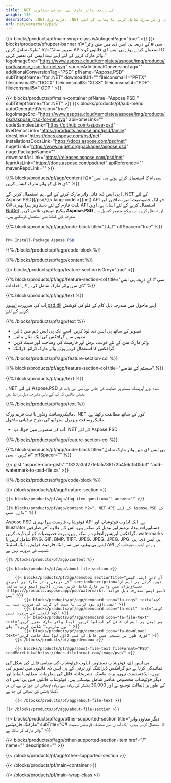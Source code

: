 ```yaml
---
title: .NET کے ذریعہ واٹر مارک پی ایس ڈی دستاویز
weight: 130
description: .NET فریم ورک، .NET کور پر پی ایس ڈی فائل میں واٹر مارک شامل کرنے یا ہٹانے کے لئے C# ماخذ کوڈ.
url: net/watermark/psd/
---
```


{{< blocks/products/pf/main-wrap-class isAutogenPage="true" >}}
{{< blocks/products/pf/upper-banner h1="سی # کے ذریعہ پی ایس ڈی میں متن واٹر مارک شامل کریں" h2="سرور سائڈ APIs کا استعمال کرتے ہوئے پی ایس ڈی فائلوں کو واٹر مارک کرنے کے لئے اپنے نیٹ ایپس کی تعمیر کریں." logoImageSrc="https://www.aspose.cloud/templates/aspose/img/products/psd/aspose_psd-for-net.svg" sourceAdditionalConversionTag="" additionalConversionTag="PSD" pfName="Aspose.PSD" subTitlepfName="for .NET" downloadUrl="" fileiconsmall1="PPTX" fileiconsmall2="DOCX" fileiconsmall3="XLSX" fileiconsmall4="PDF" fileiconsmall5=" ODP " >}}

{{< blocks/products/pf/main-container pfName="Aspose.PSD " subTitlepfName="for .NET" >}}
{{< blocks/products/pf/sub-menu autoGeneratedVersion="true" logoImageSrc="https://www.aspose.cloud/templates/aspose/img/products/psd/aspose_psd-for-net.svg" apiHomeLink="" codeSamplesLink="https://github.com/aspose-psd" liveDemosLink="https://products.aspose.app/psd/family" docsLink="https://docs.aspose.com/psd/net" installationsDocsLink="https://docs.aspose.com/psd/net" nugetLink="https://www.nuget.org/packages/aspose.psd" nugetPackageName="" downloadAsLink="https://releases.aspose.com/psd/net" learnAsLink="https://docs.aspose.com/psd/net" apiReference="" mavenRepoLink="" >}}

{{% blocks/products/pf/agp/content h2="سی # کا استعمال کرتے ہوئے پی ایس ڈی فائل کو واٹر مارک کیسے کریں" %}}

 پی ایس ڈی فائل واٹر مارک کرنے کے لئے، ہم استعمال کریں گے
 [. NET کے لئے Aspose.PSD](/psd/{{< lang-code >}}net) 
 API جو ایک خصوصیت امیر، طاقتور اور C# پلیٹ فارم کے لئے دستاویز ہیرا پھیری API استعمال کرنے کے لئے آسان ہے. اوپن
 [NuGet](https://www.nuget.org/packages/aspose.psd) 
 پیکیج مینیجر، تلاش کریں
 **Aspose.PSD** 
 اور انسٹال کریں. آپ پیکج مینیجر کنسول سے مندرجہ ذیل کمانڈ بھی استعمال کرسکتے ہیں۔

{{% blocks/products/pf/agp/code-block title="کمانڈ" offSpacer="true" %}}

```cs

PM> Install-Package Aspose.PSD

```

{{% /blocks/products/pf/agp/code-block %}}

{{% /blocks/products/pf/agp/content %}}

{{< blocks/products/pf/agp/feature-section isGrey="true" >}}

{{% blocks/products/pf/agp/feature-section-col title="سی # کے ذریعہ پی ایس ڈی میں واٹر مارک شامل کرنے کے اقدامات" %}}

{{% blocks/products/pf/agp/text %}}

 آپ کی ضرورت
 [اسپوز.psd.dll](https://releases.aspose.com/psd/net) 
 اپنے ماحول میں مندرجہ ذیل کام کے فلو کی کوشش کرنے کے لئے.

{{% /blocks/products/pf/agp/text %}}

+ تصویر کے ساتھ پی ایس ڈی لوڈ کریں. اسے ایک پی ایس ڈیم میں ڈالیں
+ تصویر سے گرافکس کی ایک مثال بنائیں.
+ واٹر مارک متن کے لئے فونٹ، برش اور فارمیٹ کی وضاحت اور سیٹ کریں
+ گرافکس کا استعمال کرتے ہوئے واٹر مارک ڈرائو. ڈرائنگ

{{% /blocks/products/pf/agp/feature-section-col %}}

{{% blocks/products/pf/agp/feature-section-col title="سسٹم کے تقاضے" %}}

{{% blocks/products/pf/agp/text %}}

 . NET کے لئے Aspose.PSD تمام بڑے آپریٹنگ سسٹم پر حمایت کی جاتی ہے. بس اس بات کو یقینی بنائیں کہ آپ کے پاس مندرجہ ذیل شرائط ہیں.

{{% /blocks/products/pf/agp/text %}}

مائیکروسافٹ ونڈوز یا نیٹ فریم ورک، .NET کور کے ساتھ مطابقت رکھتا ہے.
مائیکروسافٹ ویژیول سٹوڈیو کی طرح ترقیاتی ماحول.
- آپ کے منصوبے میں حوالہ دیا. NET کے لئے Aspose.PSD.

{{% /blocks/products/pf/agp/feature-section-col %}}

{{% blocks/products/pf/agp/code-block title="پی ایس ڈی میں واٹر مارک شامل کریں - سی #" offSpacer="" %}}

{{< gist "aspose-com-gists" "f322a3af27fefa5738f72b456cf505b3" "add-watermark-to-psd-file.cs" >}}

{{% /blocks/products/pf/agp/code-block %}}

{{< /blocks/products/pf/agp/feature-section >}}

    {{< blocks/products/pf/agp/faq-item question="" answer="" >}}
 

<!-- aboutfile Starts -->

    {{% blocks/products/pf/agp/content h2=". NET API کے لئے Aspose.PSD کے بارے میں" %}}

 Aspose.PSD فوٹوشاپ فارمیٹ ہیرا پھیری API ہے. ایک ایڈوب فوٹوشاپ اور Illustrator دستاویزات پیدا، ترمیم اور تبدیل کر سکتے ہیں. اس کے علاوہ، آخر صارفین گرافکس آپریشن انجام دے سکتے ہیں، پرت خصوصیات کو اپ ڈیٹ کریں، watermarks شامل کریں یا PNG، GIF، BMP، TIFF، JPEG، JPEG، JPEG، JPG، پی ایس ڈی، پی ایس بی وغیرہ میں سے ایک فارمیٹ فراہم یہ ایک اسٹینڈ API ہے اور ایڈوب فوٹوشاپ کی تنصیب کی ضرورت نہیں ہے. 



    {{% /blocks/products/pf/agp/content %}}

    {{< blocks/products/pf/agp/about-file-section >}}

        {{< blocks/products/pf/agp/demobox sectionTitle="آن لائن اپلی کیشن کے ذریعے واٹر مارک پی ایس ڈی" sectionDescription="دورہ کرکے پی ایس ڈی دستاویزات میں واٹر مارک شامل کریں ہمارے [لائیو ڈیمو ویب سائٹ](https://products.aspose.app/psd/watermark). لائیو ڈیمو مندرجہ ذیل فوائد ہیں" >}}
            {{< blocks/products/pf/agp/democard icon="fa-cogs" text="کچھ بھی ڈاؤن لوڈ کرنے یا سیٹ اپ کرنے کی ضرورت نہیں ہے" >}}
            {{< blocks/products/pf/agp/democard icon="fa-edit" text="کوئی کوڈ لکھنے کی ضرورت نہیں" >}}
            {{< blocks/products/pf/agp/democard icon="fa-file-text" text="بس اپنے پی ایس ڈی فائل کو اپ لوڈ کریں، اپنا واٹر مارک مقرر کریں اور ماریں\" شامل کریں\” بٹن" >}}
            {{< blocks/products/pf/agp/democard icon="fa-download" text="فوری طور پر نتیجے میں فائل کے لئے ڈاؤن لوڈ لنک حاصل کریں" >}}
		{{< /blocks/products/pf/agp/demobox >}}			

        {{< blocks/products/pf/agp/about-file-text fileFormat="PSD" readMoreLink="https://docs.fileformat.com/image/psd/" >}}
پی ایس ڈی، فوٹوشاپ دستاویز، ایڈوب فوٹوشاپ کی مقامی فائل کی شکل کی نمائندگی کرتا ہے جو گرافکس ڈیزائننگ اور ترقی کے پی ایس ڈی فائلوں میں تصویر کی تہوں، ایڈجسٹمنٹ تہوں، پرت ماسک، تشریحات، فائل کی معلومات، مطلوبہ الفاظ اور دیگر فوٹوشاپ مخصوص عناصر شامل ہوسکتے ہیں. فوٹوشاپ فائلوں میں پی ایس ڈی کے طور پر ڈیفالٹ توسیع ہے اور 30,000 پکسلز کی زیادہ سے زیادہ اونچائی اور چوڑائی ہے، اور دو گیگا بائٹس کی لمبائی کی حد ہے.

        {{< /blocks/products/pf/agp/about-file-text >}}

    {{< /blocks/products/pf/agp/about-file-section >}}

<!-- aboutfile Ends -->

{{< blocks/products/pf/agp/other-supported-section title="دیگر معاون واٹر مارکنگ فارمیٹس" subTitle="C# کا استعمال کرتے ہوئے، ایک آسانی سے مختلف فارمیٹس سمیت واٹر مارک کر سکتا ہے." >}}

{{< blocks/products/pf/agp/other-supported-section-item href="/" name="" description="" >}}

{{< /blocks/products/pf/agp/other-supported-section >}}

{{< /blocks/products/pf/main-container >}}
    
{{< /blocks/products/pf/main-wrap-class >}}

